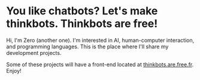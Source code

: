 # You like chatbots? Let's make thinkbots. Thinkbots are free!

Hi, I'm Zero (another one). I'm interested in AI, human-computer interaction, and programming languages. This is the place where I'll share my development projects.

Some of these projects will have a front-end located at [thinkbots.are.free.fr](http://thinkbots.are.free.fr/).
Enjoy!
